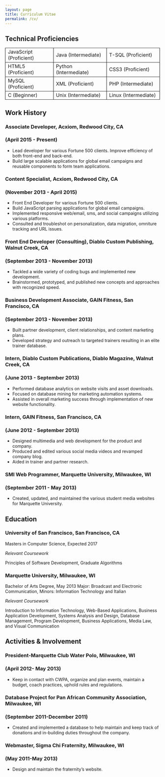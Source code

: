 ```yaml
---
layout: page
title: Curriculum Vitae
permalink: /cv/
---
```


## Technical Proficiencies
<table cellspacing = "0px" cellborder = "0px" border = "2px" style="border: black;">
<tr><td align="left" width="300px;">JavaScript (Proficient)</td><td align="left" width="300px;">Java (Intermediate)</td><td align="left" width="300px;">T-SQL (Proficient)</td></tr>
<tr><td align="left" width="300px;">HTML5 (Proficient)</td><td align="left" width="300px;">Python (Intermediate)</td><td>CSS3 (Proficient)</td></tr>
<tr><td align="left" width="300px;">MySQL (Proficient)</td><td align="left" width="300px;">XML (Proficient)</td><td>PHP (Intermediate)</td></tr>
<tr><td align="left" width="300px;">C (Beginner)</td><td align="left" width="300px;">Unix (Intermediate)</td><td>Linux (Intermediate)</td></tr>
</table>

## Work History
### Associate Developer, Acxiom, Redwood City, CA 

### (April 2015 - Present)
* Lead developer for various Fortune 500 clients. Improve efficiency of both front-end and back-end.
* Build large scalable applications for global email campaigns and reusable components to form team applications.

### Content Specialist, Acxiom, Redwood City, CA 

### (November 2013 - April 2015)
* Front End Developer for various Fortune 500 clients.
* Build JavaScript parsing applications for global email campaigns.
* Implemented responsive web/email, sms, and social campaigns utilizing various platforms.
* Consulted and troubleshot on personalization, data migration, omniture tracking and URL issues.

### Front End Developer (Consulting), Diablo Custom Publishing, Walnut Creek, CA 

### (September 2013 - November 2013)
* Tackled a wide variety of coding bugs and implemented new development.
* Brainstormed, prototyped, and published new concepts and approaches with recognized speed.

### Business Development Associate, GAIN Fitness, San Francisco, CA 

### (September 2013 - November 2013)
* Built partner development, client relationships, and content marketing plans.
* Developed strategy and outreach to targeted trainers resulting in an elite trainer database.

### Intern, Diablo Custom Publications, Diablo Magazine, Walnut Creek, CA 

### (June 2013 - September 2013)
* Performed database analytics on website visits and asset downloads.
* Focused on database mining for marketing automation systems.
* Assisted in overall marketing success through implementation of new website functionality.

### Intern, GAIN Fitness, San Francisco, CA 

### (June 2012 - September 2013)
* Designed multimedia and web development for the product and company.
* Produced and edited various social media videos and revamped company blog. 
* Aided in trainer and partner research.

### SMI Web Programmer, Marquette University, Milwaukee, WI 

### (September 2011 - May 2013)
* Created, updated, and maintained the various student media websites for Marquette University.



## Education
### University of San Francisco, San Francisco, CA
Masters in Computer Science, Expected 2017

_Relevant Coursework_

Principles of Software Development, Graduate Algorithms

### Marquette University, Milwaukee, WI
Bachelor of Arts Degree, May 2013
Major: Broadcast and Electronic Communication, Minors: Information Technology and Italian

_Relevant Coursework_

Introduction to Information Technology, Web-Based Applications, Business Application Development, Systems Analysis and Design, Database Management, Program Development, Business Applications, Media Law, and Visual Communication


## Activities & Involvement
### President-Marquette Club Water Polo, Milwaukee, WI 
### (April 2012- May 2013)
* Keep in contact with CWPA, organize and plan events, maintain a budget, coach practices, uphold rules and regulations.

### Database Project for Pan African Community Association, Milwaukee, WI 
### (September 2011-December 2011)
* Created and implemented a database to help maintain and keep track of donations and in-building duties throughout the company.

### Webmaster, Sigma Chi Fraternity, Milwaukee, WI 
### (May 2011-May 2013)
* Design and maintain the fraternity’s website.

